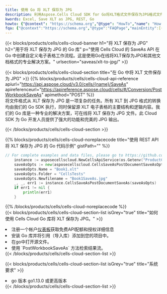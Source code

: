 ```yaml
---
title: 使用 Go 将 XLT 保存为 JPG
description: 利用Aspose.Cells Cloud SDK for Go将XLT格式文件保存为JPG格式文件。
kwords: Excel, Save XLT as JPG, REST, Go
howto: {"@context": "https://schema.org","@type": "HowTo","name": "How to save XLT as JPG using the Cells Cloud Go library.","description": "How to save XLT as JPG using the Cells Cloud Go library.","image": {"@type": "ImageObject"},"url": "/go/saveas/xlt-to-jpg/","step": [{ "@type": "HowToStep","name": "How to save XLT as JPG using the Cells Cloud Go library. step 1", "image": {"@type": "ImageObject",},"url": "/go/saveas/xlt-to-jpg/","text": "Register an account at <a href='https://dashboard.aspose.cloud/'>Dashboard</a> to get free API quota & authorization details",},{ "@type": "HowToStep","name": "How to save XLT as JPG using the Cells Cloud Go library. step 1", "image": {"@type": "ImageObject",},"url": "/go/saveas/xlt-to-jpg/","text": "Install Go library and add the reference (import the library) to your project.",},{ "@type": "HowToStep","name": "How to save XLT as JPG using the Cells Cloud Go library. step 1", "image": {"@type": "ImageObject",},"url": "/go/saveas/xlt-to-jpg/","text": "Open the source file in go.",},{ "@type": "HowToStep","name": "How to save XLT as JPG using the Cells Cloud Go library. step 1", "image": {"@type": "ImageObject",},"url": "/go/saveas/xlt-to-jpg/","text": "Use the `PostWorkbookSaveAs` method to retrieve the resulting stream.",}, ],"supply": {"@type": "HowToSupply","name": "document"},"tool": [{"@type": "HowToTool","name": "Goland, Visual Studio Code, Eclipse"},{"@type": "HowToTool","name": "Aspose Cells"}],"totalTime": "PT6M"}
fqa: {"@context":"https://schema.org","@type":"FAQPage","mainEntity":[{"@type":"Question","name":"Why save file as other formats file in C# using REST API?","acceptedAnswer":{"@type":"Answer","text":"Documents are encoded in many ways, and some files may be incompatible with the software you use. To open and read such files, just save them as appropriate file formats.<br/><ol><li>Install .NET SDK and add the reference (import the library) to your project.</li><li>Open the source file in C# using REST API.</li><li>Call the PostWorkbookSaveAsRequest() method, passing an output filename with required extension.</li><li>Get the result of save as a separate file.</li></ol>"}},{"@type":"Question","name":"What file formats can I save as with your C# library?","acceptedAnswer":{"@type":"Answer","text":"We support a variety of file formats for conversion using .NET library, including XLSX, Excel, xls , PDF, CSV, HTML, Markdown, XML, PNG, JPG, TIFF, Json, TXT and many more."}},{"@type":"Question","name":"What is the maximum allowed file size for conversion using this .NET library?","acceptedAnswer":{"@type":"Answer","text":"There are no file size limits for format conversions using .NET library."}}]}
---
```

{{< blocks/products/cells/cells-cloud-banner h1="将 XLT 保存为 JPG" h2="用于将 XLT 保存为 JPG 的 Go 库" p="使用 Cells Cloud 的 SaveAs API 在 Go 中创建自定义电子表格工作流程。这是使用Go在线将XLT保存为JPG和其他文档格式的专业解决方案。" urlsection="saveas/xlt-to-jpg/" >}}

{{< blocks/products/cells/cells-cloud-section title="在 Go 中将 XLT 文件保存为 JPG" >}}
{{% blocks/products/cells/cells-cloud-api-reference apiurl="https://api.aspose.cloud/v3.0/cells/{name}/SaveAs" apireferenceurl="https://apireference.aspose.cloud/cells/#/Conversion/PostWorkbookSaveAs" apimethod="POST" %}}
<br/>
将文件格式从 XLT 保存为 JPG 是一项复杂的任务。所有 XLT 到 JPG 格式的转换均由我们的 Go SDK 执行，同时保留源 XLT 电子表格的主要结构和逻辑内容。我们的 Go 库是一种专业的解决方案，可在线将 XLT 保存为 JPG 文件。此 Cloud SDK 为 Go 开发人员提供了强大的功能和完美的 JPG 输出。

{{< /blocks/products/cells/cells-cloud-section >}}

{{% blocks/products/cells/cells-cloud-noreplacecode title="使用 REST API 将 XLT 保存为 JPG 的 Go 代码示例" gistPath="" %}}
  
```go
// For complete examples and data files, please go to https://github.com/aspose-cells-cloud/aspose-cells-cloud-go/
    instance := asposecellscloud.NewCellsApiService(os.Getenv("ProductClientId"), os.Getenv("ProductClientSecret"))
    saveAsOpts := new(asposecellscloud.CellsSaveAsPostDocumentSaveAsOpts)
    saveAsOpts.Name = "Book1.xlt"
    saveAsOpts.Folder = "CellsTests"
    saveAsOpts.Newfilename = "Book1SaveAs.jpg"
    _, _, err1 := instance.CellsSaveAsPostDocumentSaveAs(saveAsOpts)
    if err1 != nil {
	    println(err1)
    }
```
  
{{% /blocks/products/cells/cells-cloud-noreplacecode %}}
<br/>
{{< blocks/products/cells/cells-cloud-section-list isGrey="true" title="如何使用 Cells Cloud Go 库将 XLT 保存为 JPG。" >}}
<li>注册一个帐户<a href="https://dashboard.aspose.cloud/">仪表板</a>获取免费API配额和授权详细信息</li>
<li>安装 Go 库并将引用（导入库）添加到您的项目中。</li>
<li>在go中打开源文件。</li>
<li>使用 `PostWorkbookSaveAs` 方法检索结果流。</li>
{{< /blocks/products/cells/cells-cloud-section-list >}}

{{< blocks/products/cells/cells-cloud-section-list isGrey="true" title="系统要求" >}}
<li>go 版本 go1.13.0 或更高版本</li>
{{< /blocks/products/cells/cells-cloud-section-list >}}
